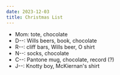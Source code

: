 ```yaml
---
date: 2023-12-03
title: Christmas List
---
```


- Mom: tote, chocolate
- D--: Wills beers, book, chocolate
- R--: cliff bars, Wills beer, O shirt
- N--: socks, chocolate
- C--: Pantone mug, chocolate, record (?)
- J--: Knotty boy, McKiernan's shirt
